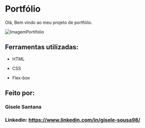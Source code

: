 # Portfólio 

Olá, Bem vindo ao meu projeto de portfólio.

![ImagemPortifolio](https://github.com/user-attachments/assets/299cdbcf-65ab-4e41-94ec-dc315da43749)


## Ferramentas utilizadas:

* HTML

* CSS

* Flex-box

## Feito por:

### Gisele Santana

### Linkedin: https://www.linkedin.com/in/gisele-sousa98/
